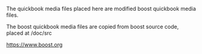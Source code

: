 The quickbook media files placed here are modified boost quickbook media files.

The boost quickbook media files are copied from boost source code, placed at <boost-source>/doc/src

https://www.boost.org



